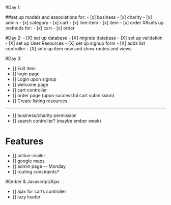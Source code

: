 #Day 1:

##set up models and associations for:
	- [x] business
	- [x] charity
	- [x] admin
	- [x] category
	- [x] cart
	- [x] line-item
	- [x] item
	- [x] order
##sets up methods for:
	- [x] cart
	- [x] order

#Day 2:
	- [X] set up database
	- [X] migrate database
	- [X] set up validation
	- [X] set up User Resources
	- [X] set up signup form
	- [X] adds list controller
	- [X] sets up item new and show routes and views

#Day 3:

- [] Edit item
- [] login page
- [] Login upon signup
- [] welcome page
- [] cart controller
- [] order page (upon successful cart submission)
- [] Create listing resources
-------------------------------------------------
- [] business/charity permission
- [] search controller? (maybe ember week)

# Features
- [] action-mailer
- [] google maps
- [] admin page -- Monday
- [] routing constraints?

#Ember & Javascript/Ajax
- [] ajax for carts controller
- [] lazy loader